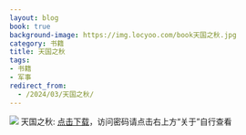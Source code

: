```yaml
---
layout: blog
book: true
background-image: https://img.locyoo.com/book天国之秋.jpg
category: 书籍
title: 天国之秋
tags:
- 书籍
- 军事
redirect_from:
  - /2024/03/天国之秋/
---
```

![](https://img.locyoo.com/book天国之秋.jpg)
天国之秋: <a name = "ref1" href="https://url18.ctfile.com/f/50983618-1323175075-47422a?p=3619">点击下载</a>，访问密码请点击右上方“关于”自行查看
